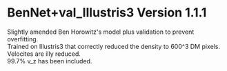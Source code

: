 # BenNet+val_Illustris3 Version 1.1.1
Slightly amended Ben Horowitz's model plus validation to prevent overfitting.  
Trained on Illustris3 that correctly reduced the density to 600^3 DM pixels.  
Velocites are illy reduced.  
99.7% v_z has been included.  
